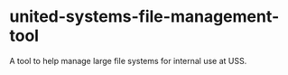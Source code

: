# united-systems-file-management-tool

A tool to help manage large file systems for internal use at USS. 
